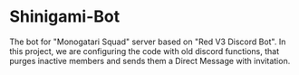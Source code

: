 # Shinigami-Bot
The bot for "Monogatari Squad" server based on "Red V3 Discord Bot". In this project, we are configuring the code with old discord functions, that purges inactive members and sends them a Direct Message with invitation.
